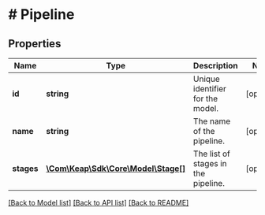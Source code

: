 # # Pipeline

## Properties

Name | Type | Description | Notes
------------ | ------------- | ------------- | -------------
**id** | **string** | Unique identifier for the model. | [optional]
**name** | **string** | The name of the pipeline. | [optional]
**stages** | [**\Com\Keap\Sdk\Core\Model\Stage[]**](Stage.md) | The list of stages in the pipeline. | [optional]

[[Back to Model list]](../../README.md#models) [[Back to API list]](../../README.md#endpoints) [[Back to README]](../../README.md)
